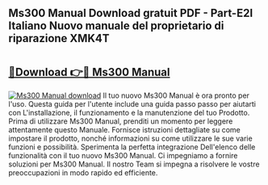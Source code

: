 ## Ms300 Manual Download gratuit PDF - Part-E2I Italiano Nuovo manuale del proprietario di riparazione XMK4T

# <h2><a href="http://dfb587.blite.top/?on=Ms300+Manual">🔗Download 👉🔴 Ms300 Manual</a></h2>

[![Ms300 Manual download](https://i.imgur.com/lujVjoI.png)](http://dfb587.blite.top/?on=Ms300+Manual)
Il tuo nuovo Ms300 Manual è ora pronto per l'uso. Questa guida per l'utente include una guida passo passo per aiutarti con L'installazione, il funzionamento e la manutenzione del tuo Prodotto. Prima di utilizzare Ms300 Manual, prenditi un momento per leggere attentamente questo Manuale. Fornisce istruzioni dettagliate su come impostare il prodotto, nonché informazioni su come utilizzare le sue varie funzioni e possibilità. Sperimenta la perfetta integrazione Dell'elenco delle funzionalità con il tuo nuovo Ms300 Manual. Ci impegniamo a fornire soluzioni per Ms300 Manual. Il nostro Team si impegna a risolvere le vostre preoccupazioni in modo rapido ed efficiente.
